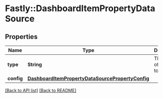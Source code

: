 # Fastly::DashboardItemPropertyDataSource

## Properties

| Name | Type | Description | Notes |
| ---- | ---- | ----------- | ----- |
| **type** | **String** | The source of the data to display. |  |
| **config** | [**DashboardItemPropertyDataSourcePropertyConfig**](DashboardItemPropertyDataSourcePropertyConfig.md) |  |  |

[[Back to API list]](../../README.md#endpoints) [[Back to README]](../../README.md)

